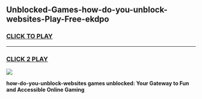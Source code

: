 
## Unblocked-Games-how-do-you-unblock-websites-Play-Free-ekdpo
<h3>
<a href="https://premium76.site?title=how-do-you-unblock-websites&ref=18A1">CLICK TO PLAY</a></h3>
<hr>

<h3>
<a href="https://premium76.site?title=how-do-you-unblock-websites&ref=18A1">CLICK 2 PLAY</a>
  
</h3>

<a href="https://premium76.site?title=how-do-you-unblock-websites&ref=18A1"><img src="https://clearcache.store/games.png"></a>


**how-do-you-unblock-websites games unblocked: Your Gateway to Fun and Accessible Online Gaming**
